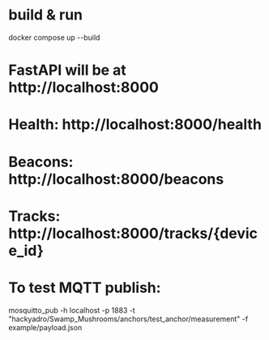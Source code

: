 # build & run
docker compose up --build

# FastAPI will be at http://localhost:8000
# Health: http://localhost:8000/health
# Beacons: http://localhost:8000/beacons
# Tracks: http://localhost:8000/tracks/{device_id}

# To test MQTT publish:
mosquitto_pub -h localhost -p 1883 -t "hackyadro/Swamp_Mushrooms/anchors/test_anchor/measurement" -f example/payload.json 